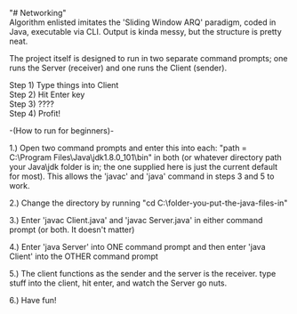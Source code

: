 "# Networking"   
Algorithm enlisted imitates the 'Sliding Window ARQ' paradigm, coded in Java, executable via CLI. Output is kinda messy, but the structure is pretty neat.  
  

The project itself is designed to run in two separate command prompts; one runs the Server (receiver) and one runs the Client (sender).


Step 1) Type things into Client  
Step 2) Hit Enter key  
Step 3) ????  
Step 4) Profit!    


  
-(How to run for beginners)-

1.) Open two command prompts and enter this into each: "path = C:\Program Files\Java\jdk1.8.0_101\bin" in both (or whatever directory path your Java\jdk folder is in; the one supplied here is just the current default for most). This allows the 'javac' and 'java' command in steps 3 and 5 to work. 

2.) Change the directory by running "cd C:\folder-you-put-the-java-files-in" 

3.) Enter 'javac Client.java' and 'javac Server.java' in either command prompt (or both. It doesn't matter)

4.) Enter 'java Server' into ONE command prompt and then enter 'java Client' into the OTHER command prompt

5.) The client functions as the sender and the server is the receiver. type stuff into the client, hit enter, and watch the Server go nuts. 

6.) Have fun!
